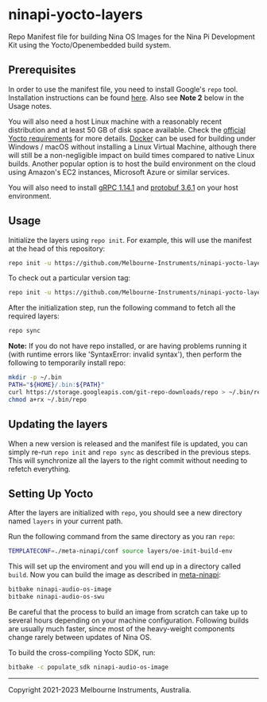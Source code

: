 # ninapi-yocto-layers

Repo Manifest file for building Nina OS Images for the Nina Pi Development Kit using the Yocto/Openembedded build system.

## Prerequisites

In order to use the manifest file, you need to install Google's `repo` tool. Installation instructions can be found [here](https://gerrit.googlesource.com/git-repo). Also see **Note 2** below in the Usage notes.

You will also need a host Linux machine with a reasonably recent distribution and at least 50 GB of disk space available. Check the [official Yocto requirements](https://www.yoctoproject.org/docs/latest/ref-manual/ref-manual.html#ref-manual-system-requirements) for more details.
[Docker](https://www.docker.com/) can be used for building under Windows / macOS without installing a Linux Virtual Machine, although there will still be a non-negligible impact on build times compared to native Linux builds. Another popular option is to host the build environment on the cloud using Amazon's EC2 instances, Microsoft Azure or similar services.

You will also need to install [gRPC 1.14.1](https://github.com/grpc/grpc/tree/v1.14.1) and [protobuf 3.6.1](https://github.com/protocolbuffers/protobuf/tree/3.6.x) on your host environment.

## Usage

Initialize the layers using `repo init`. For example, this will use the manifest at the head of this repository:

```bash
repo init -u https://github.com/Melbourne-Instruments/ninapi-yocto-layers.git
```

To check out a particular version tag:

```bash
repo init -u https://github.com/Melbourne-Instruments/ninapi-yocto-layers.git -b regs/tag/<tag name>
```

After the initialization step, run the following command to fetch all the required layers:

```bash
repo sync
```

**Note:** If you do not have repo installed, or are having problems running it (with runtime errors like 'SyntaxError: invalid syntax'), then perform the following to temporarily install repo:

```bash
mkdir -p ~/.bin
PATH="${HOME}/.bin:${PATH}"
curl https://storage.googleapis.com/git-repo-downloads/repo > ~/.bin/repo
chmod a+rx ~/.bin/repo
```

## Updating the layers

When a new version is released and the manifest file is updated, you can simply re-run `repo init` and `repo sync` as described in the previous steps. This will synchronize all the layers to the right commit without needing to refetch everything.

## Setting Up Yocto

After the layers are initialized with `repo`, you should see a new directory named `layers` in your current path.

Run the following command from the same directory as you ran `repo`:


```bash
TEMPLATECONF=./meta-ninapi/conf source layers/oe-init-build-env
```

This will set up the enviroment and you will end up in a directory called `build`. Now you can build the image as described in [meta-ninapi](https://github.com/Melbourne-Instruments/meta-ninapi):

```bash
bitbake ninapi-audio-os-image
bitbake ninapi-audio-os-swu
```

Be careful that the process to build an image from scratch can take up to several hours depending on your machine configuration. Following builds are usually much faster, since most of the heavy-weight components change rarely between updates of Nina OS.

To build the cross-compiling Yocto SDK, run:

```bash
bitbake -c populate_sdk ninapi-audio-os-image
```

---
Copyright 2021-2023 Melbourne Instruments, Australia.
